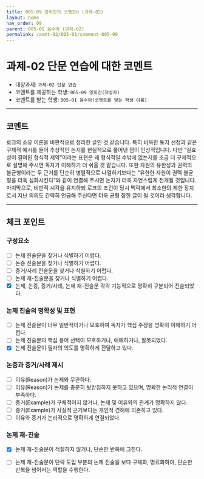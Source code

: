 ```yaml
---
title: 005-09 양희진의 코멘트b (과제-02) 
layout: home
nav_order: 09
parent: 005-01 윤수아 (과제-02)
permalink: /asmt-02/005-01/comment-005-09
---
```


# 과제-02 단문 연습에 대한 코멘트

- 대상과제: `과제-02 단문 연습`
- 코멘트를 제공하는 학생: `005-09 양희진(작성자)` 
- 코멘트를 받는 학생: `005-01 윤수아(코멘트를 받는 학생 이름)` 

---

## 코멘트
로크의 소유 이론을 비판적으로 정리한 글인 것 같습니다. 특히 비옥한 토지 선점과 같은 구체적 예시를 들어 추상적인 논지를 현실적으로 풀어낸 점이 인상적입니다. 다만 “실효성이 결여된 형식적 제약”이라는 표현은 왜 형식적일 수밖에 없는지를 조금 더 구체적으로 설명해 주시면 독자가 이해하기 더 쉬울 것 같습니다. 또한 자원의 유한성과 권력의 불균형이라는 두 근거를 단순히 병렬적으로 나열하기보다는 “유한한 자원이 권력 불균형을 더욱 심화시킨다”와 같이 연결해 주시면 논지가 더욱 자연스럽게 전개될 것입니다. 마지막으로, 비판적 시각을 유지하되 로크의 조건이 당시 맥락에서 최소한의 제한 장치로서 지닌 의의도 간략히 언급해 주신다면 더욱 균형 잡힌 글이 될 것이라 생각합니다.

---

## 체크 포인트

### **구성요소**
- [ ] 논제 진술문을 찾거나 식별하기 어렵다.
- [ ] 논증 진술문을 찾거나 식별하기 어렵다.
- [ ] 증거/사례 진술문을 찾거나 식별하기 어렵다.
- [ ] 논제 재-진술문을 찾거나 식별하기 어렵다.
- [x] 논제, 논증, 증거/사례, 논제 재-진술문 각각 기능적으로 명확히 구분되어 진술되었다.

### **논제 진술의 명확성 및 표현**  
- [ ] 논제 진술문이 너무 일반적이거나 모호하여 독자가 핵심 주장을 명확히 이해하기 어렵다.  
- [ ] 논제 진술문의 핵심 용어 선택이 모호하거나, 애매하거나, 잘못되었다.  
- [x] 논제 진술문이 필자의 의도를 명확하게 전달하고 있다.  

### **논증과 증거/사례 제시**  
- [ ] 이유(Reason)가 논제와 무관하다.
- [ ] 이유(Reason)가 논제를 충분히 뒷받침하지 못하고 있으며, 명확한 논리적 연결이 부족하다.  
- [ ] 증거(Example)가 구체적이지 않거나, 논제 및 이유와의 관계가 명확하지 않다. 
- [ ] 증거(Example)가 사실적 근거보다는 개인적 견해에 의존하고 있다.  
- [ ] 이유와 증거가 논리적으로 명확하게 연결되었다.  

### **논제 재-진술**  
- [x] 논제 재-진술문이 적절하지 않거나, 단순한 반복에 그친다.   
- [ ] 논제 재-진술문이 단락 도입 부분의 논제 진술을 보다 구체화, 명료화하여, 단순한 반복을 넘어서는 역할을 수행한다.  


